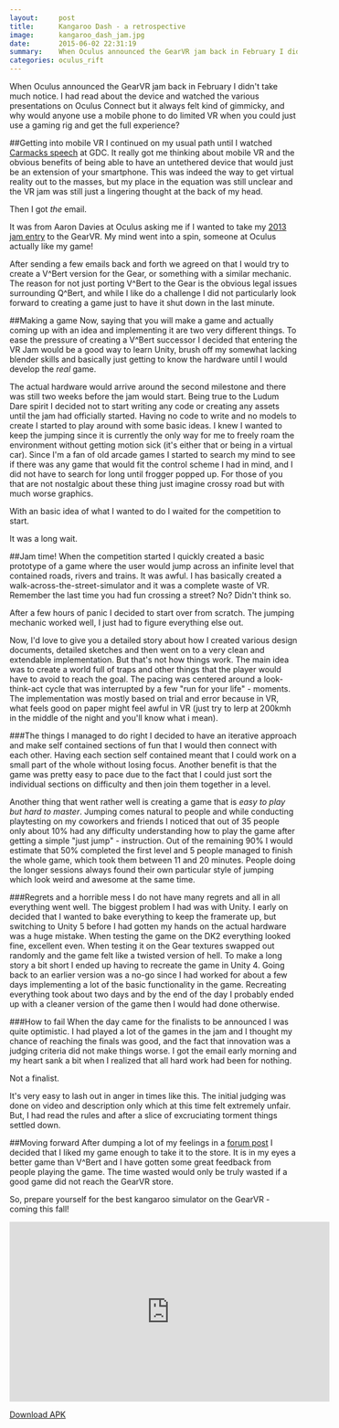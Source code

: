 ```yaml
---
layout:     post
title:      Kangaroo Dash - a retrospective
image:		kangaroo_dash_jam.jpg
date:       2015-06-02 22:31:19
summary:    When Oculus announced the GearVR jam back in February I didn't take much notice. I had read about the device and watched the various presentations on Oculus Connect but it always felt kind of gimmicky, and why would..
categories: oculus_rift
---
```


When Oculus announced the GearVR jam back in February I didn't take much notice. I had read about the device and watched the various presentations on Oculus Connect but it always felt kind of gimmicky, and why would
anyone use a mobile phone to do limited VR when you could just use a gaming rig and get the full experience?

##Getting into mobile VR
I continued on my usual path until I watched [Carmacks speech](https://www.youtube.com/watch?v=CqdexZJFHQE) at GDC. It really got me thinking about mobile VR and the obvious benefits of being able to have an untethered device that would just be an extension of your
smartphone. This was indeed the way to get virtual reality out to the masses, but my place in the equation was still unclear and the VR jam was still just a lingering thought at the back of my head.

Then I got _the_ email.

It was from Aaron Davies at Oculus asking me if I wanted to take my [2013 jam entry](/oculus_rift/2013/09/11/vbert-a-retrospective/) to the GearVR. My mind went into a spin, someone at 
Oculus actually like my game!

After sending a few emails back and forth we agreed on that I would try to create a V^Bert version for the Gear, or something with a similar mechanic. The reason for not just porting V^Bert to the Gear is the obvious
legal issues surrounding Q^Bert, and while I like do a challenge I did not particularly look forward to creating a game just to have it shut down in the last minute.

##Making a game
Now, saying that you will make a game and actually coming up with an idea and implementing it are two very different things. To ease the pressure of creating a V^Bert successor I decided that entering the VR Jam would be a good
way to learn Unity, brush off my somewhat lacking blender skills and basically just getting to know the hardware until I would develop the _real_ game.

The actual hardware would arrive around the second milestone and there was still two weeks before the jam would start. Being true to the Ludum Dare spirit I decided not to start writing any code or creating any assets until
the jam had officially started. Having no code to write and no models to create I started to play around with some basic ideas. I knew I wanted to keep the jumping since it is currently the only way for me to freely roam the environment
without getting motion sick (it's either that or being in a virtual car). Since I'm a fan of old arcade games I started to search my mind to see if there was any game that would fit the control scheme I had in mind, and I did not have to
search for long until frogger popped up. For those of you that are not nostalgic about these thing just imagine crossy road but with much worse graphics.

With an basic idea of what I wanted to do I waited for the competition to start.

It was a long wait.

##Jam time!
When the competition started I quickly created a basic prototype of a game where the user would jump across an infinite level that contained roads, rivers and trains.
It was awful.
I has basically created a walk-across-the-street-simulator and it was a complete waste of VR. Remember the last time you had fun crossing a street? No? Didn't think so.

After a few hours of panic I decided to start over from scratch. The jumping mechanic worked well, I just had to figure everything else out.

Now, I'd love to give you a detailed story about how I created various design documents, detailed sketches and then went on to a very clean and extendable implementation. But that's not how 
things work. The main idea was to create a world full of traps and other things that the player would have to avoid to reach the goal. The pacing was centered around a look-think-act cycle that was
interrupted by a few "run for your life" - moments. The implementation was mostly based on trial and error because in VR, what feels good on paper might feel awful in VR (just try to lerp at 200kmh in the middle of the night and you'll know what i mean).

###The things I managed to do right
I decided to have an iterative approach and make self contained sections of fun that I would then connect with each other. Having each section self contained meant that I could work on a small part of the whole without losing focus. 
Another benefit is that the game was pretty easy to pace due to the fact that I could just sort the individual sections on difficulty and then join them together in a level.

Another thing that went rather well is creating a game that is _easy to play but hard to master_. Jumping comes natural to people and while conducting playtesting on my coworkers and friends I noticed that out of 35 people only about 10% had any difficulty
understanding how to play the game after getting a simple "just jump" - instruction. Out of the remaining 90% I would estimate that 50% completed the first level and 5 people managed to finish the whole game, which took them between 11 and 20 minutes. People 
doing the longer sessions always found their own particular style of jumping which look weird and awesome at the same time.

###Regrets and a horrible mess
I do not have many regrets and all in all everything went well. The biggest problem I had was with Unity. I early on decided that I wanted to bake everything to keep the framerate up, but switching to Unity 5 before I had gotten my
hands on the actual hardware was a huge mistake. When testing the game on the DK2 everything looked fine, excellent even. When testing it on the Gear textures swapped out randomly and the game felt like a twisted version of hell. To make 
a long story a bit short I ended up having to recreate the game in Unity 4. Going back to an earlier version was a no-go since I had worked for about a few days implementing a lot of the basic functionality in the game. Recreating everything
took about two days and by the end of the day I probably ended up with a cleaner version of the game then I would had done otherwise.

###How to fail
When the day came for the finalists to be announced I was quite optimistic. I had played a lot of the games in the jam and I thought my chance of reaching the finals was good, and the fact that innovation was a judging criteria did not make things worse. 
I got the email early morning and my heart sank a bit when I realized that all hard work had been for nothing.

Not a finalist.

It's very easy to lash out in anger in times like this. The initial judging was done on video and description only which at this time felt extremely unfair. But, I had read the rules and after a slice of excruciating torment things
settled down.

##Moving forward
After dumping a lot of my feelings in a [forum post](https://forums.oculus.com/viewtopic.php?f=77&t=23494) I decided that I liked my game enough to take it to the store. It is in my eyes a better game than V^Bert and I have gotten some great feedback from people 
playing the game. The time wasted would only be truly wasted if a good game did not reach the GearVR store.

So, prepare yourself for the best kangaroo simulator on the GearVR - coming this fall!

<iframe width="560" height="315" src="https://www.youtube.com/embed/tWPbhBGRxxI" frameborder="0" allowfullscreen></iframe>

[Download APK](http://vrjam.challengepost.com/submissions/36759-kangaroo-dash)
